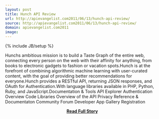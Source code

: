 ```yaml
---
layout: post
title: Hunch API Review
url: http://apievangelist.com2011/06/13/hunch-api-review/
source: http://apievangelist.com2011/06/13/hunch-api-review/
domain: apievangelist.com2011
image: 
---
```

{% include JB/setup %}<p>Hunchs ambitious mission is to build a Taste Graph of the entire web, connecting every person on the web with their affinity for anything, from books to electronic gadgets to fashion or vacation spots.Hunch is at the forefront of combining algorithmic machine learning with user-curated content, with the goal of providing better recommendations for everyone.Hunch provides a RESTful API, returning JSON responses, and OAuth for Authentication.With language libraries available in PHP, Python, Ruby, and JavaScript.Documentation &amp; Tools API Explorer Authentication Overview Code Libraries Overview of the API Privacy Reference &amp; Documentaton Community Forum Developer App Gallery Registration</p>
<center><p><a href="http://apievangelist.com2011/06/13/hunch-api-review/" style='padding:25px; font-sze:18px; font-weight: bold;'>Read Full Story</a></p></center>

